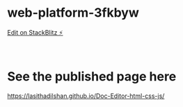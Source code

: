 # web-platform-3fkbyw

[Edit on StackBlitz ⚡️](https://stackblitz.com/edit/web-platform-3fkbyw)

<br>

# See the published page here
https://lasithadilshan.github.io/Doc-Editor-html-css-js/
